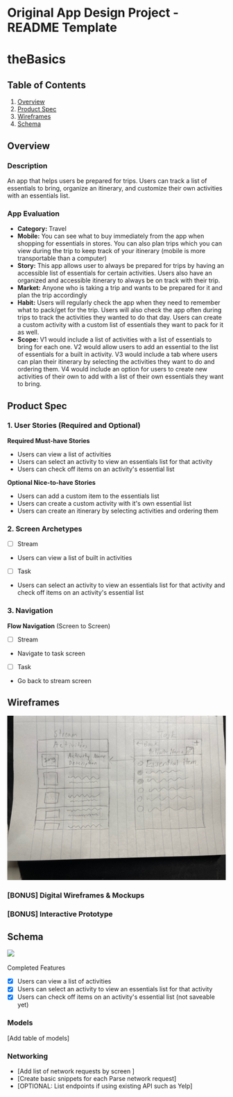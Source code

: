 Original App Design Project - README Template
===

# theBasics

## Table of Contents

1. [Overview](#Overview)
2. [Product Spec](#Product-Spec)
3. [Wireframes](#Wireframes)
4. [Schema](#Schema)

## Overview

### Description

An app that helps users be prepared for trips. Users can track a list of essentials to bring, organize an itinerary, and customize their own activities with an essentials list.

### App Evaluation

- **Category:** Travel
- **Mobile:** You can see what to buy immediately from the app when shopping for essentials in stores. You can also plan trips which you can view during the trip to keep track of your itinerary (mobile is more transportable than a computer)
- **Story:** This app allows user to always be prepared for trips by having an accessible list of essentials for certain activities. Users also have an organized and accessible itinerary to always be on track with their trip.
- **Market:** Anyone who is taking a trip and wants to be prepared for it and plan the trip accordingly
- **Habit:** Users will regularly check the app when they need to remember what to pack/get for the trip. Users will also check the app often during trips to track the activities they wanted to do that day. Users can create a custom activity with a custom list of essentials they want to pack for it as well.
- **Scope:** V1 would include a list of activities with a list of essentials to bring for each one. V2 would allow users to add an essential to the list of essentials for a built in activity. V3 would include a tab where users can plan their itinerary by selecting the activities they want to do and ordering them. V4 would include an option for users to create new activities of their own to add with a list of their own essentials they want to bring.

## Product Spec

### 1. User Stories (Required and Optional)

**Required Must-have Stories**

* Users can view a list of activities
* Users can select an activity to view an essentials list for that activity
* Users can check off items on an activity's essential list

**Optional Nice-to-have Stories**

* Users can add a custom item to the essentials list
* Users can create a custom activity with it's own essential list
* Users can create an itinerary by selecting activities and ordering them

### 2. Screen Archetypes

- [ ] Stream
* Users can view a list of built in activities
- [ ] Task
* Users can select an activity to view an essentials list for that activity and check off items on an activity's essential list


### 3. Navigation

**Flow Navigation** (Screen to Screen)

- [ ] Stream
* Navigate to task screen
- [ ] Task
* Go back to stream screen

## Wireframes

![](wireframe.jpeg)

### [BONUS] Digital Wireframes & Mockups

### [BONUS] Interactive Prototype

## Schema 

<div>
    <a href="https://www.loom.com/share/20d42e229bfc4aa9a7db786d761279de">
    </a>
    <a href="https://www.loom.com/share/20d42e229bfc4aa9a7db786d761279de">
      <img style="max-width:300px;" src="https://cdn.loom.com/sessions/thumbnails/20d42e229bfc4aa9a7db786d761279de-d475ed5c634a14b8-full-play.gif">
    </a>
  </div>
  
Completed Features
- [x] Users can view a list of activities
- [x] Users can select an activity to view an essentials list for that activity
- [x] Users can check off items on an activity's essential list (not saveable yet)

### Models

[Add table of models]

### Networking

- [Add list of network requests by screen ]
- [Create basic snippets for each Parse network request]
- [OPTIONAL: List endpoints if using existing API such as Yelp]
